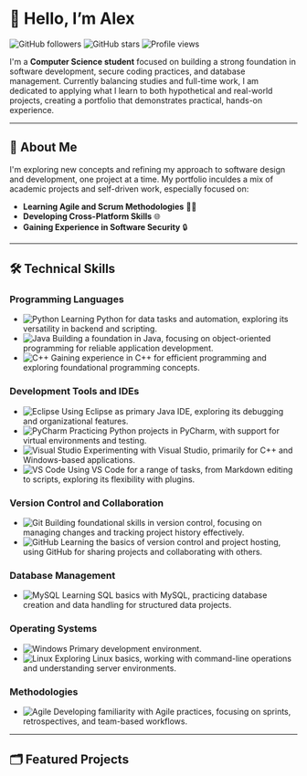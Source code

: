 # 👋 Hello, I’m Alex

![GitHub followers](https://img.shields.io/github/followers/AlexLeetDev?label=Followers&style=social)
![GitHub stars](https://img.shields.io/github/stars/AlexLeetDev?label=Stars&style=social)
![Profile views](https://komarev.com/ghpvc/?username=AlexLeetDev&color=blue)

I'm a **Computer Science student** focused on building a strong foundation in software development, secure coding practices, and database management. Currently balancing studies and full-time work, I am dedicated to applying what I learn to both hypothetical and real-world projects, creating a portfolio that demonstrates practical, hands-on experience.

---

## 📘 About Me

I'm exploring new concepts and refining my approach to software design and development, one project at a time. My portfolio inculdes a mix of academic projects and self-driven work, especially focused on:

- **Learning Agile and Scrum Methodologies** 🏃‍♂️
- **Developing Cross-Platform Skills** 🌐
- **Gaining Experience in Software Security** 🔒

---

## 🛠️ Technical Skills

### Programming Languages

- ![Python](https://img.shields.io/badge/Python-3776AB?style=for-the-badge&logo=python&logoColor=white&color=brightgreen) Learning Python for data tasks and automation, exploring its versatility in backend and scripting.
- ![Java](https://img.shields.io/badge/Java-007396?style=for-the-badge&logo=java&logoColor=white&color=%23E76F51) Building a foundation in Java, focusing on object-oriented programming for reliable application development.
- ![C++](https://img.shields.io/badge/C++-00599C?style=for-the-badge&logo=c%2B%2B&logoColor=white&color=%2300599C) Gaining experience in C++ for efficient programming and exploring foundational programming concepts.

### Development Tools and IDEs

- ![Eclipse](https://img.shields.io/badge/Eclipse-2C2255?style=for-the-badge&logo=eclipse&logoColor=white&color=%23A77BDE) Using Eclipse as primary Java IDE, exploring its debugging and organizational features.
- ![PyCharm](https://img.shields.io/badge/PyCharm-000000?style=for-the-badge&logo=pycharm&logoColor=white&color=%2304A777) Practicing Python projects in PyCharm, with support for virtual environments and testing.
- ![Visual Studio](https://img.shields.io/badge/Visual%20Studio-800080?style=for-the-badge&logo=visual-studio&logoColor=white&color=%23800080) Experimenting with Visual Studio, primarily for C++ and Windows-based applications.
- ![VS Code](https://img.shields.io/badge/VS%20Code-007ACC?style=for-the-badge&logo=visual-studio-code&logoColor=white&color=%23007ACC) Using VS Code for a range of tasks, from Markdown editing to scripts, exploring its flexibility with plugins.

### Version Control and Collaboration

- ![Git](https://img.shields.io/badge/Git-F05032?style=for-the-badge&logo=git&logoColor=white&color=%23DE4C36) Building foundational skills in version control, focusing on managing changes and tracking project history effectively.
- ![GitHub](https://img.shields.io/badge/GitHub-181717?style=for-the-badge&logo=github&logoColor=white&color=%23252525) Learning the basics of version control and project hosting, using GitHub for sharing projects and collaborating with others.

### Database Management

- ![MySQL](https://img.shields.io/badge/MySQL-4479A1?style=for-the-badge&logo=mysql&logoColor=white&color=%234479A1) Learning SQL basics with MySQL, practicing database creation and data handling for structured data projects.

### Operating Systems

- ![Windows](https://img.shields.io/badge/Windows-0078D6?style=for-the-badge&logo=windows&logoColor=white&color=%230078D6) Primary development environment.
- ![Linux](https://img.shields.io/badge/Linux-FCC624?style=for-the-badge&logo=linux&logoColor=black&color=%23FCC624) Exploring Linux basics, working with command-line operations and understanding server environments.

### Methodologies

- ![Agile](https://img.shields.io/badge/Agile-FF5733?style=for-the-badge&logo=agile&logoColor=black&color=%23FF5733) Developing familiarity with Agile practices, focusing on sprints, retrospectives, and team-based workflows.

---

## 🗂️ Featured Projects
